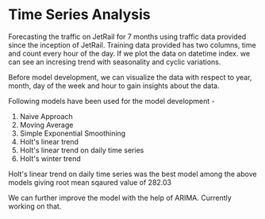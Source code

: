 # Time Series Analysis

Forecasting the traffic on JetRail for 7 months using traffic data provided since the inception of JetRail.
Training data provided has two columns, time and count every hour of the day. If we plot the data on datetime index. 
we can see an incresing trend with seasonality and cyclic variations. 

Before model development, we can visualize the data with respect to year, month, day of the week and hour to gain insights about the data.

Following models have been used for the model development -
1. Naive Approach
2. Moving Average
3. Simple Exponential Smoothining
4. Holt's linear trend
5. Holt's linear trend on daily time series
6. Holt's winter trend

Holt's linear trend on daily time series was the best model among the above models giving root mean sqaured value of 282.03

We can further improve the model with the help of ARIMA. Currently working on that.
